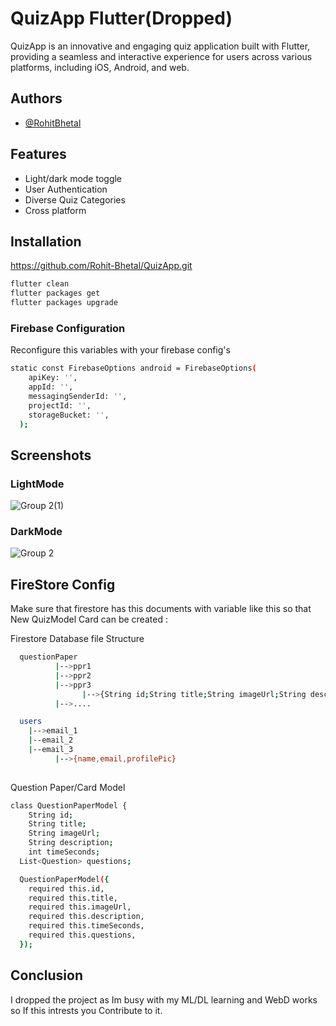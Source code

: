 
# QuizApp Flutter(Dropped)

QuizApp is an innovative and engaging quiz application built with Flutter, providing a seamless and interactive experience for users across various platforms, including iOS, Android, and web. 



## Authors

- [@RohitBhetal](https://github.com/Rohit-Bhetal)


## Features

- Light/dark mode toggle
- User Authentication
- Diverse Quiz Categories
- Cross platform


## Installation

https://github.com/Rohit-Bhetal/QuizApp.git

```bash
flutter clean
flutter packages get
flutter packages upgrade
```

### Firebase Configuration
Reconfigure this variables with your firebase config's

```bash
static const FirebaseOptions android = FirebaseOptions(
    apiKey: '',
    appId: '',
    messagingSenderId: '',
    projectId: '',
    storageBucket: '',
  );

```
## Screenshots



### LightMode
![Group 2(1)](https://github.com/Rohit-Bhetal/QuizApp/assets/96344296/e1fae4a4-2171-4785-84c0-f1b5112e5670)


### DarkMode
![Group 2](https://github.com/Rohit-Bhetal/QuizApp/assets/96344296/a9ea9190-baa1-41b1-83b9-985b6f83b751)

## FireStore Config
Make sure that firestore has this documents with variable like this so that New QuizModel Card can be created :

Firestore Database file Structure
```bash
  questionPaper
          |-->ppr1
          |-->ppr2
          |-->ppr3
                |-->{String id;String title;String imageUrl;String description;int timeSeconds;}
          |-->....

  users
    |-->email_1
    |--email_2
    |--email_3
          |-->{name,email,profilePic}
                

```
Question Paper/Card Model
```bash
class QuestionPaperModel {
    String id;
    String title;
    String imageUrl;
    String description;
    int timeSeconds;
  List<Question> questions;

  QuestionPaperModel({
    required this.id,
    required this.title,
    required this.imageUrl,
    required this.description,
    required this.timeSeconds,
    required this.questions,
  });
```

## Conclusion
I dropped the project as Im busy with my ML/DL learning and WebD works so If this intrests you Contribute to it.


